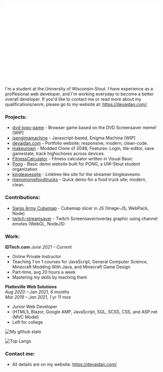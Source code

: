 ![Hi there 👋, I'm Aidan](img.svg)

I'm a student at the University of Wisconsin-Stout. I have experience as a proffesional web developer, and I'm working everyday to become a better overall developer. If you'd like to contact me or read more about my qualifications/work, please go to my website at: https://devaidan.com/.

### Projects:
- [dvd-logo-game](https://github.com/AidanSpeakss/dvd-logo-game) - Browser game based on the DVD Screensaver meme! [WIP]
- [jsengimamachine](https://github.com/AidanSpeakss/jsenigmamachine) - Javascript-based, Enigma Machine [WIP]
- [devaidan.com](https://www.devaidan.com) - Portfolio website; responsive, modern, clean-code.
- [makeurown](https://github.com/AidanSpeakss/makeurown) - Modded Clone of 2048, Features: Login, tile-editor, save gamestate, track highschores across devices. 
- [FitnessCalculator](https://github.com/AidanSpeakss/FitnessCalculator) - Fitness calculator written in Visual Basic
- [Pong](https://github.com/AidanSpeakss/pongwebsite) - Basic demo website built for PONG, a UW-Stout student organization
- [kingleavessite](https://github.com/AidanSpeakss/kingleavessite) - Linktree like site for the streamer kingleavesmc
- [menomoniefoodtrucks](https://github.com/AidanSpeakss/menomoniefoodtrucks) - Quick demo for a food truck site; modern, clean.

### Contributions:
- [Swiss Army Cubemap](https://github.com/hieyou1/swiss-army-cubemap) - Cubemap slicer in JS (Image-JS, WebPack, Node)
- [twitch-streamsaver](https://github.com/hieyou1/twitch-streamsaver) - Twitch Screensaver/overlay graphic using channel emotes (WebGL, NodeJS)

### Work:  
[](https://www.idtech.com/staff)**IDTech.com**
*June 2021 – Current*  
- Online Private Instructor
- Teaching 1 on 1 courses for JavaScript, General Computer Science, Minecraft Modding With Java, and Minecraft Game Design
- Part-time, avg 20 hours a week
- Mastering my skills by teaching them


[](https://www.plattevillewebsolutions.com/)**Platteville Web Solutions**  
*Aug 2020 – Jan 2021, 6 months*  
*Mar 2019 – Jan 2021, 1 yr 11 mos*  
- Junior Web Developer
- [HTML5, Blazor, Google AMP, JavaScript, SQL, SCSS, CSS, and ASP.net (MVC Model)
- Left for college


![My github stats](https://github-readme-stats.vercel.app/api?username=AidanSpeakss)

![Top Langs](https://github-readme-stats.vercel.app/api/top-langs/?username=AidanSpeakss&layout=compact)

### Contact me:

- All details are on my website: https://devaidan.com/
